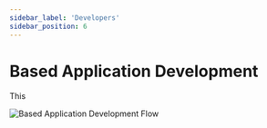 ```yaml
---
sidebar_label: 'Developers'
sidebar_position: 6
--- 
```

 

# Based Application Development

This 

![Based Application Development Flow](/img/based-apps-developer-flow.png)

<!-- ## 0. Developing a Based Application Middleware smart contract

The `BAppManager` smart contract developed by SSV Labs accepts registrations of BApps that implement a specific interface. This is outlined [in this dedicated page](./smart-contracts/based-app-middleware-example.md), that also provides a simple example. -->

